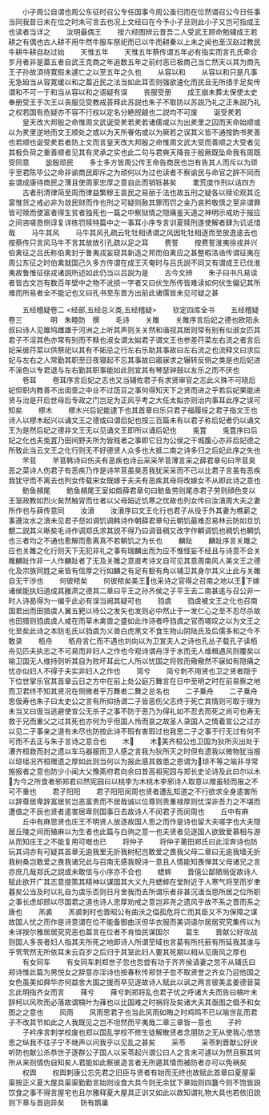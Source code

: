 <!-- { "loadSidebar": true } -->
　　小子周公自谓也周公东征时召公专任国事今周公虽归而在位然谓召公今日任事当同我昔日未在位之时未可言去也况上文经曰在今予小子旦则此小子又岂可指成王也读者当详之
　　汝明朂偶王
　　按六经图辨云昔吾二人受武王顾命勉辅成王若耕之有偶也古人耕不用牛然牛服车祭祀而已以牛而耕秦以上未之闻也至汉赵过教民牛耕牛耕自赵过始
　　天惟五年
　　天惟五年蔡传谓五年必有指实而言孔氏牵合岁月者非是葢五者自武王克商之年追数五年之前纣恶已极商己当亡然天以其为商先王子孙故湏待寛假未遽亡之以至五年之久也
　　从容以和
　　从容以和只是凡事无急廹当从容寛缓以和之葢近民之法当如此耳否则强欲速化而民且无所措手足矣传谓和不可一于和当从容以和之语疑有误
　　丧服受册
　　成王崩未葬太保使太史奉册受王于次王以丧服见受教戒荅拜此苏説也朱子不取防以苏説乃礼之正朱説乃礼之权若国有危疑亦不容不行权以定名分絶觊觎也二説均不可废
　　诞受羑若
　　皇天改大邦殷之命惟周文武诞受羑若羑若诸儒或以为出羑里之囚而天命始顺或以为羑里逆地而文王顺处之或以为天所眷佑或以为厥若之误其义皆不通按韵书羑善也若顺也诞受羑若者防上文而言皇天改大邦殷之命惟周文武大受而善顺之大受者见其极负荷之重善顺者见其有灵承之实也此二句与君奭天降丧于殷厥既坠命我有周既受同意
　　毖殷顽民
　　多士多方皆周公传王命告商民也岂有告其人而斥以为顽乎至君陈毕公之命非谕商民即斥之为顽何以为过也读者不察谕民与命官之辞不同而妄谓成康待商民之薄且使周家忠厚之意自此而销铄甚矣
　　耄荒度作刑以诘四方
　　古者刑清律简至周而律益繁穆王哀民之易丽于法也故五刑之疑各以赎论观其讫富惟货之戒必非为敛民财而作也刑之可疑则赦其罪而罚之金乃哀矜敬慎之至非谓罪皆可赎而使富者得生贫者独死也一篇之中察狱情之隠痛鉴天道之神明示戒劝于报应之间咨嗟恳恻谆复详练罚赎特篇中之一事耳小序专言训夏赎刑遂使解者肆为讥诋惜哉
　　马牛其风
　　马牛其风孔疏云牝牡相诱谓之风因牝牡相逐而至放逸逺去也按蔡传只言风马牛不言其故故引孔疏以足之耳
　　费誓
　　按费誓淮夷徐戎并兴伯禽征之吕氏称伯禽封于鲁夷戎妄窥其新造之邦而伯禽应之甚整暇洛诰传谓征夷在周公东征之时伯禽就国己久多方传谓在成王灭奄时与吕氏説不同又有谓成王已伐淮夷故鲁惟征徐戎诸説所述如此仍当以吕説为是
　　古今文辨
　　朱子曰书凡易读者皆古文岂有数百年壁中之物不讹损一字者又曰伏生所传皆难读如何伏生偏记其所难而所易者全不能记也又曰孔书至东晋方出前此诸儒皆未见可疑之甚








　　五经稽疑卷二
<经部,五经总义类,五经稽疑>
　　钦定四库全书
　　五经稽疑卷三　　　　明　朱睦防　撰
　　毛诗
　　关雎
　　关雎序言后妃之德也欧阳永叔曰诗人见雎鸠雌雄于河洲之上听其声则关关然和谐视其居则常有别有似淑女匹其君子不淫其色亦常有别而不黩也淑女谓太姒君子谓文王也参差荇菜左右流之者言后妃采彼荇菜以供祭祀以其有不妬忌之行左右乐助其事故曰左右流之也流释文曰求后妃与左右之人常勤其职至日夜寝起不忘其事故曰寤寐求之辗转反侧之类是也后妃进不滛色以专君退与左右勤其职事能如此则宜其有琴瑟钟鼓以友乐之而不厌也
　　卷耳
　　卷耳序言后妃之志也又当辅佐君子有求贤审官之志此义殊不可晓后妃但职内教善不出闺壸之中业不过笾豆之事何得知天下之贤而进之乎若后妃果能进贤与治是开后世母后专政之门岂足为正风乎考之大任太姒亦则治内事耳此序之误可知矣
　　樛木
　　樛木兴后妃能逮下也其首章曰乐只君子福履绥之君子指文王也诗人以樛木起兴以诵文王之德或曰谓后妃也按三百篇未有以君子称后妃者仍以诵文王为是然后妃之德非文王无以见诵文王即所以诵后妃也
　　兎罝
　　兎罝序曰后妃之化也夫兎罝乃田间野夫所为皆贱者之事即它日为公侯之干城腹心亦非后妃德之所致此当云文王之化行则无不好德贤人众多也大抵二南之诗多归之后妃此序之失也
　　芣苢
　　芣苢韩诗曰伤夫有恶疾也诗云采采芣苢薄言采之薛君章句曰芣苢臭恶之菜诗人伤君子有恶疾乃作是诗芣苢虽臭恶我犹采采而不已以比君子言虽有恶疾我犹守而不离去也列女传载宋女既嫁于夫夫有恶疾其母将改嫁女不从即此诗之意也
　　鲂鱼頳尾
　　鲂鱼頳尾王室如燬薛君章句曰鲂鱼劳则尾赤君子劳则顔色变以王室政教如烈火矣然触冐而仕者以父母廹近饥寒之忧故也列女传曰汝濆周大夫之妻所作也与薛传意同
　　汝濆
　　汝濆序曰文王化行也君子从役于外其妻为樵薪之事遵汝水之濆未见君子惄如调饥调韩诗作朝薛君章句云朝饥最难忍易林云防如旦饥覩二説其义晰矣毛诗作调郑氏求其説不得乃曰调音稠又改字作輖调饥也稠饥也輖饥也三者均之不通也愈解而愈离真不若朝饥之为长也
　　麟趾
　　麟趾序言关雎之应也关雎之化行则天下无犯非礼之事有瑞麟出而为应不惟怪妄不经且与诗意不合关雎麟趾作非一人作麟趾者了无及关雎之意直考诗文自可见其意周南风人美文王之德化及宗族同姓之亲皆有信厚之行如麟之有足有额有角以辅卫其身尔其义止此与关雎自无干渉也
　　何彼秾矣
　　何彼秾矣美王也采诗之官得之召南之地以王下嫁诸侯能执妇道成其雝肃之德其二章曰平王之孙齐侯之子平王去二南甚逺与召公非一时人诗曷得为一编乎此必有误当阙其疑可也
　　驺虞
　　驺虞被文王之化也召南国君出而田猎虞人翼五豝以待公之发矢也发则必中然止于一发仁心之至不忍尽杀故也田猎则驺虞虞人咸在而草木禽兽之盛如此作诗者呼驺虞之官而嗟叹之以为文王之化至矣此诗之本防毛氏以驺虞为义兽白虎黑文不食生物山阴陆氏及后儒多和之今不敢录
　　栢舟
　　栢舟言仁而不遇也刘向以为卫宣夫人之诗也孔丛子载孔子读栢舟见匹夫执志之不可易而非妇人之作也今观诗谓舟浮于水而无人维楫遇风则覆矣以喻卫国无人维持则听其自为败坏耳此仁人所以忧国之将败而儆儆然不寐如有隠痛之忧亦似妇人不得于夫实非妇人之作也
　　简兮
　　简兮刺不用贤也卫之贤者隠于下位世掌乐官其首章云日之方中在前上处公庭万舞言在日中至明之时在前易察之地而卫君终不知其贤况在侧微者乎万舞者二舞之总名也
　　二子乗舟
　　二子乗舟思伋寿也朱子曰太史公之言有所抑扬谓二子皆恶伤父志终于死亡其情则可取于理为未当又曰伋当逃避使宣公无杀子之事不防于恶乃为得礼如不忍去而死之尚可也寿无救于兄而重父之过其死也亦何为乎但国人怜而哀之故圣人录国人之情着宣公之过亦以见二子事亲之道有未尽也防按此诗不瑕有害瑕过也我思二子之事于行无过有何不可而不去正与朱子言诗之意合也
　　木
　　木美齐桓公也卫国为狄所灭出处于漕齐桓救而封之遗以车马器服而卫人感之言我为狄所灭之时但有遗我以微物犹当报以琼瑶况齐桓赠遗之厚如此则当何以为报此感其救患之恩谓为琼不等之喻非寻常施报者之意也防少小闻大父豫斋府君向余曰昔高祖宪园与郑长史论诗及此曰尔以木为今之所食者邪郑君曰然宪园曰以桃李为木桃木李邪诗人取意以赠虽轻而报之不可不重也
　　君子阳阳
　　君子阳阳闵周也贤者遭乱知道之不行欲求全身逺害所以辞尊居卑辞富居贫岂恶富贵而不居哉诚以位尊则责重禄厚则忧深非吾力之不堪而遭值之不辰也贤者逺害居卑则国事日去故诗人不闵君子而闵周也
　　丘中有麻
　　丘中有麻思贤也庄王不明贤人放逐故国人思之而作是诗也留大夫嗟字也大夫隠居丘陵之间而殖麻以为生者也此篇与白驹之意一也夫贤者见逐国人欲致爱慕相与游从而知庄王之不能复用可嘅也已
　　将仲子
　　将仲子莆田郑氏曰此淫奔诗也防玩其词亦有可疑其首章无逾我里无折我树杞岂敢爱之畏我父母二章曰无逾我墙无折我树桑岂敢爱之畏我诸兄此与召南无感我帨诗一意且人情能知畏惮其父母诸兄之言亦庶几哉郑氏之説或未敢信与小序亦不合也
　　蟋蟀
　　晋僖公鄙陋局促故诗人赋此欲开广其志意提策其精神以谋国其大义九月蟋蟀在堂附近于人寒气将至而岁聿暮矣公当及时以礼自为虞乐否则日月舍我而去所谓乐者非甚沉湎当思所居之位所职之事长虑却顾以尽国君之道也诗人忠厚劝戒之意岂非尧之遗风乎故不系之晋而系之唐也
　　羔裘
　　羔裘刺时也晋昭公有曲沃之偪孤危将亡而其臣又不为保障之谋故国人忧之而作是诗意谓在位不能备御曲沃但华衣服而美词语尔居居究究集传以为未详按尔雅居居究究恶也葢言在位者不肯恤民谋国尔
　　葛生
　　晋献公好攻战则国人多丧者妇人指其夫所死之地即诗人所谓茔域也言葛有所托蘝有所延我其谁与乎茕茕然无所依耳末云百岁之后归于其室此妇人要其死期以相从见唐风之厚也
　　有女同车
　　有女同车刺郑世子忽也忽尝有功于齐齐侯请妻之忽不从辅氏曰郑诗惟此篇为男悦女之辞意亦淫诗也按春秋传郑世子忽不取贤誉之齐女乃迎他国之女色虽美如舜华亦何益舍大国之援而卒见逐故诗人赋此以讽之两言彼美孟姜德音莫忘此明指齐女而言
　　萚兮
　　萚兮刺郑将乱也君子忧之呼诸大夫而告曰槁叶未辞柯以风吹而必落故谓槁叶为萚也以比国难之时祸将及矣诸大夫其亟图之倡予和女图之之意也
　　风雨
　　风雨思君子也当此风雨如晦之时鸡鸣不已以喻世乱而君子不改其节如此之人我既见之岂不坦然而平夷哉二章三章皆一意也
　　子衿
　　子衿序言刺学校废也郑以国乱学校不修生徒解散贤者念朋防之无从使我心悠悠思之纵我不往子宁不继声以问我乎以见乱之甚矣
　　采苓
　　采苓刺晋献公好谀听防也献公杀恭世子逐群公子国人以采苓起兴谓公曰人之言未可遽以为然且察其何所从来则情伪自知矣人君能如此察彼造言者无所遁其情而被防者亦可以免祸矣
　　权舆
　　权舆刺康公忘先君之旧臣与贤者有始而无终也故赋此首章曰夏屋渠渠按正义夏大屋具渠渠勤勤言始则设食大具今则无余犹下章始则四簋今则不饱皆説饮食之事不得言屋宅也且尔雅释夏大屋具正训又如此以故知谓礼物大具也若依旧説则下章与首逈异矣
　　防有鹊巢
